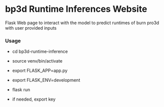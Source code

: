 # bp3d Runtime Inferences Website
Flask Web page to interact with the model to predict runtimes of burn pro3d with user provided inputs


### Usage 
- cd bp3d-runtime-inference
- source venv/bin/activate
- export FLASK_APP=app.py
- export FLASK_ENV=development
- flask run

- if needed, export key